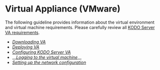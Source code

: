 # Virtual Appliance \(VMware\)

The following guideline provides information about the virtual environment and virtual machine requirements. Please carefully review all [KODO Server VA requirements](https://github.com/Storware/kodo-endpoints-manual/tree/4aaf7963e8bd360acf364257fa025561f954a699/deployment/first-steps/server-requirements.md).

* [_Downloading VA_](downloading-va.md)
* [_Deploying VA_](deploying-va.md)
* [_Configuring KODO Server VA_](configuring-kodo-server-va.md)
* \_\_[_Logging to the virtual machine_](loggin-to-virtual-machine.md)\_\_
* [_Setting up the network configuration_](setting-up-network-configuration.md)

